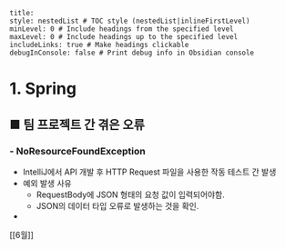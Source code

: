 ```table-of-contents
title: 
style: nestedList # TOC style (nestedList|inlineFirstLevel)
minLevel: 0 # Include headings from the specified level
maxLevel: 0 # Include headings up to the specified level
includeLinks: true # Make headings clickable
debugInConsole: false # Print debug info in Obsidian console
```

# 1. Spring
## ■ 팀 프로젝트 간 겪은 오류

### - NoResourceFoundException

- IntelliJ에서 API 개발 후 HTTP Request 파일을 사용한 작동 테스트 간 발생
- 예외 발생 사유
	- RequestBody에 JSON 형태의 요청 값이 입력되어야함.
	- JSON의 데이터 타입 오류로 발생하는 것을 확인.
- 





[[6월]]
